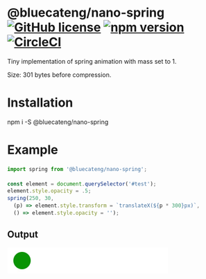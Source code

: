 # @bluecateng/nano-spring [![GitHub license](https://img.shields.io/badge/license-ISC-blue.svg)](https://github.com/bluecatengineering/nano-spring/blob/master/LICENSE.md) [![npm version](https://img.shields.io/npm/v/@bluecateng/nano-spring.svg?style=flat)](https://www.npmjs.com/package/@bluecateng/nano-spring) [![CircleCI](https://circleci.com/gh/bluecatengineering/nano-spring.svg?style=shield)](https://circleci.com/gh/bluecatengineering/nano-spring)

Tiny implementation of spring animation with mass set to 1.

Size: 301 bytes before compression.

# Installation

npm i -S @bluecateng/nano-spring

# Example

```js
import spring from '@bluecateng/nano-spring';

const element = document.querySelector('#test');
element.style.opacity = .5;
spring(250, 30,
  (p) => element.style.transform = `translateX(${p * 300}px)`,
  () => element.style.opacity = '');
```

## Output
![Output](https://raw.githubusercontent.com/bluecatengineering/nano-spring/master/example.gif)
